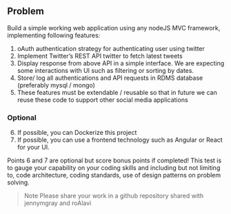 ## Problem
Build a simple working web application using any nodeJS MVC framework, implementing following features:
1. oAuth authentication strategy for authenticating user using twitter
2. Implement Twitter’s REST API twitter to fetch latest tweets
3. Display response from above API in a simple interface. We are expecting some interactions with UI such as filtering or sorting by dates.
4. Store/ log all authentications and API requests in RDMS database (preferably mysql / mongo)
5. These features must be extendable / reusable so that in future we can reuse these code to support other social media applications

### Optional
6. If possible, you can Dockerize this project
7. If possible, you can use a frontend technology such as Angular or React for your UI. 

Points 6 and 7 are optional but score bonus points if completed!  This test is to gauge your capability on your coding skills and including but not limiting to, code architecture, coding standards, use of design patterns on problem solving.

> Note
Please share your work in a github repository shared with jennymgray and roAlavi
